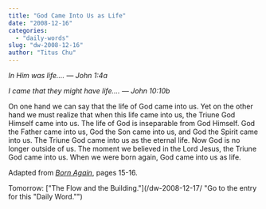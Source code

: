 ```yaml
---
title: "God Came Into Us as Life"
date: "2008-12-16"
categories: 
  - "daily-words"
slug: "dw-2008-12-16"
author: "Titus Chu"
---
```


_In Him was life.... — John 1:4a_

_I came that they might have life.... — John 10:10b_

On one hand we can say that the life of God came into us. Yet on the other hand we must realize that when this life came into us, the Triune God Himself came into us. The life of God is inseparable from God Himself. God the Father came into us, God the Son came into us, and God the Spirit came into us. The Triune God came into us as the eternal life. Now God is no longer outside of us. The moment we believed in the Lord Jesus, the Triune God came into us. When we were born again, God came into us as life.

Adapted from [_Born Again_](/book-born-again/ "Go to the entry for this book."), pages 15-16.

Tomorrow: ["The Flow and the Building."](/dw-2008-12-17/ "Go to the entry for this "Daily Word."")
